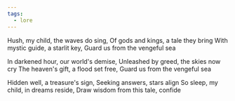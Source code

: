 ```yaml
---
tags:
  - lore
---
```

Hush, my child, the waves do sing, 
Of gods and kings, a tale they bring 
With mystic guide, a starlit key, 
Guard us from the vengeful sea

In darkened hour, our world's demise, 
Unleashed by greed, the skies now cry
The heaven's gift, a flood set free, 
Guard us from the vengeful sea

Hidden well, a treasure's sign, 
Seeking answers, stars align 
So sleep, my child, in dreams reside, 
Draw wisdom from this tale, confide